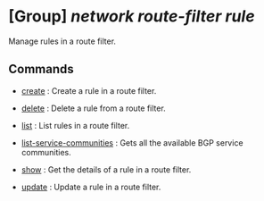 # [Group] _network route-filter rule_

Manage rules in a route filter.

## Commands

- [create](/Commands/network/route-filter/rule/_create.md)
: Create a rule in a route filter.

- [delete](/Commands/network/route-filter/rule/_delete.md)
: Delete a rule from a route filter.

- [list](/Commands/network/route-filter/rule/_list.md)
: List rules in a route filter.

- [list-service-communities](/Commands/network/route-filter/rule/_list-service-communities.md)
: Gets all the available BGP service communities.

- [show](/Commands/network/route-filter/rule/_show.md)
: Get the details of a rule in a route filter.

- [update](/Commands/network/route-filter/rule/_update.md)
: Update a rule in a route filter.
